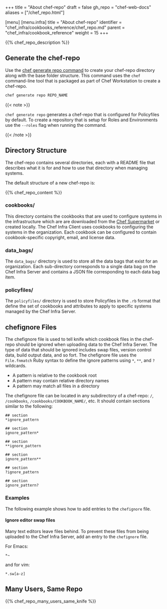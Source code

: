 +++
title = "About chef-repo"
draft = false
gh_repo = "chef-web-docs"
aliases = ["/chef_repo.html"]

[menu]
  [menu.infra]
    title = "About chef-repo"
    identifier = "chef_infra/cookbooks_reference/chef_repo.md"
    parent = "chef_infra/cookbook_reference"
    weight = 15
+++
<!-- markdownlint-disable-file MD033 -->
{{% chef_repo_description %}}

## Generate the chef-repo

Use the [chef generate repo command](/ctl_chef/#chef-generate-repo) to create your chef-repo directory along with the base folder structure. This command uses the `chef` command-line tool that is packaged as part of Chef Workstation to create a chef-repo.

```bash
chef generate repo REPO_NAME
```

{{< note >}}

`chef generate repo` generates a chef-repo that is configured for Policyfiles by default. To create a repository that is setup for Roles and Environments use the `--roles` flag when running the command.

{{< /note >}}

## Directory Structure

The chef-repo contains several directories, each with a README file that describes what it is for and how to use that directory when managing systems.

The default structure of a new chef-repo is:

{{% chef_repo_content %}}

### cookbooks/

This directory contains the cookbooks that are used to configure systems in the infrastructure which are are downloaded from the [Chef Supermarket](https://supermarket.chef.io/) or created locally. The Chef Infra Client uses cookbooks to configuring the systems in the organization. Each cookbook can be configured to contain cookbook-specific copyright, email, and license data.

### data_bags/

The `data_bags/` directory is used to store all the data bags that exist for an organization. Each sub-directory corresponds to a single data bag on the Chef Infra Server and contains a JSON file corresponding to each data bag item.

### policyfiles/

The `policyfiles/` directory is used to store Policyfiles in the `.rb` format that define the set of cookbooks and attributes to apply to specific systems managed by the Chef Infra Server.

## chefignore Files

The chefignore file is used to tell knife which cookbook files in the chef-repo should be ignored when uploading data to the Chef Infra Server. The type of data that should be ignored includes swap files, version control data, build output data, and so fort. The chefignore file uses the `File.fnmatch` Ruby syntax to define the ignore patterns using `*`, `**`, and `?` wildcards.

- A pattern is relative to the cookbook root
- A pattern may contain relative directory names
- A pattern may match all files in a directory

The chefignore file can be located in any subdirectory of a chef-repo: `/`, `/cookbooks`, `/cookbooks/COOKBOOK_NAME/`, etc. It should contain sections similar to the following:

```none
## section
*ignore_pattern

## section
ignore_pattern*

## section
**ignore_pattern

## section
ignore_pattern**

## section
?ignore_pattern

## section
ignore_pattern?
```

### Examples

The following example shows how to add entries to the `chefignore` file.

#### Ignore editor swap files

Many text editors leave files behind. To prevent these files from being uploaded to the Chef Infra Server, add an entry to the `chefignore` file.

For Emacs:

```none
*~
```

and for vim:

```none
*.sw[a-z]
```

## Many Users, Same Repo

{{% chef_repo_many_users_same_knife %}}
